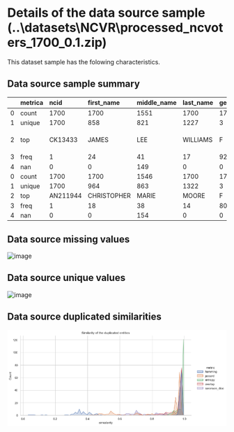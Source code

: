 # Details of the data source sample (..\datasets\NCVR\processed_ncvoters_1700_0.1.zip)


This dataset sample has the folowing characteristics.

## Data source sample summary

|    | metrica   | ncid     | first_name   | middle_name   | last_name   | gender_code   | res_street_address             | res_city_desc   | county_desc   | state_cd   |
|---:|:----------|:---------|:-------------|:--------------|:------------|:--------------|:-------------------------------|:----------------|:--------------|:-----------|
|  0 | count     | 1700     | 1700         | 1551          | 1700        | 1700          | 1700                           | 1700            | 1700          | 1700       |
|  1 | unique    | 1700     | 858          | 821           | 1227        | 3             | 1696                           | 370             | 99            | 1          |
|  2 | top       | CK13433  | JAMES        | LEE           | WILLIAMS    | F             | 1  DUKE UNIVERSITY WEST CAMPUS | CHARLOTTE       | MECKLENBURG   | NC         |
|  3 | freq      | 1        | 24           | 41            | 17          | 922           | 2                              | 133             | 149           | 1700       |
|  4 | nan       | 0        | 0            | 149           | 0           | 0             | 0                              | 0               | 0             | 0          |
|  0 | count     | 1700     | 1700         | 1546          | 1700        | 1700          | 1700                           | 1658            | 1700          | 1658       |
|  1 | unique    | 1700     | 964          | 863           | 1322        | 3             | 1656                           | 345             | 92            | 1          |
|  2 | top       | AN211944 | CHRISTOPHER  | MARIE         | MOORE       | F             | REMOVED                        | CHARLOTTE       | MECKLENBURG   | NC         |
|  3 | freq      | 1        | 18           | 38            | 14          | 801           | 42                             | 168             | 196           | 1658       |
|  4 | nan       | 0        | 0            | 154           | 0           | 0             | 0                              | 0               | 42            | 0          |

## Data source missing values

![image](https://github.com/thiagonobrega/ds_utils/blob/master/datasets/NCVR/stats/NCVR_missing.png "Sim")

## Data source unique values

![image](https://github.com/thiagonobrega/ds_utils/blob/master/datasets/NCVR/stats/NCVR_unique.png "Sim")

## Data source duplicated similarities

![image](https://github.com/thiagonobrega/ds_utils/blob/master/datasets/NCVR/stats/NCVR_gsim.png "Sim")

